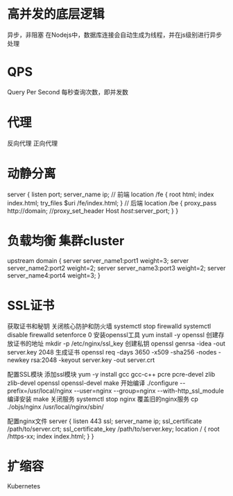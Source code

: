 # 高并发的底层逻辑
异步，非阻塞
在Nodejs中，数据库连接会自动生成为线程，并在js级别进行异步处理

# QPS
Query Per Second 每秒查询次数，即并发数

# 代理
反向代理
正向代理

# 动静分离
server {
  listen port;
  server_name ip;
  // 前端
  location /fe {
    root html;
    index index.html;
    try_files $uri /fe/index.html;
  }
  // 后端
  location /be {
    proxy_pass http://domain;
    //proxy_set_header Host $host:$server_port;
  }
}

# 负载均衡 集群cluster
upstream domain {
  server server_name1:port1 weight=3;
  server server_name2:port2 weight=2;
  server server_name3:port3 weight=2;
  server server_name4:port4 weight=3;
}

# SSL证书
获取证书和秘钥
  关闭核心防护和防火墙 systemctl stop firewalld     systemctl disable firewalld     setenforce 0
  安装openssl工具 yum install -y openssl
  创建存放证书的地址 mkdir -p /etc/nginx/ssl_key
  创建私钥 openssl genrsa -idea -out server.key 2048
  生成证书 openssl req -days 3650 -x509 -sha256 -nodes -newkey rsa:2048 -keyout server.key -out server.crt

配置SSL模块
  添加ssl模块 yum -y install gcc gcc-c++ pcre pcre-devel zlib zlib-devel openssl openssl-devel make
  开始编译 ./configure --prefix=/usr/local/nginx --user=nginx --group=nginx --with-http_ssl_module
  编译安装 make
  关闭服务 systemctl stop nginx
  覆盖旧的nginx服务 cp ./objs/nginx /usr/local/nginx/sbin/

  配置nginx文件
  server {
    listen 443 ssl;
    server_name ip;
    ssl_certificate /path/to/server.crt;
    ssl_certificate_key /path/to/server.key;
    location / {
      root /https-xx;
      index index.html;
    }
  }

# 扩缩容
Kubernetes

